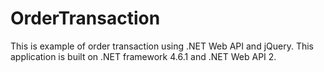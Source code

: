 # OrderTransaction

This is example of order transaction using .NET Web API and jQuery.
This application is built on .NET framework 4.6.1 and .NET Web API 2.
